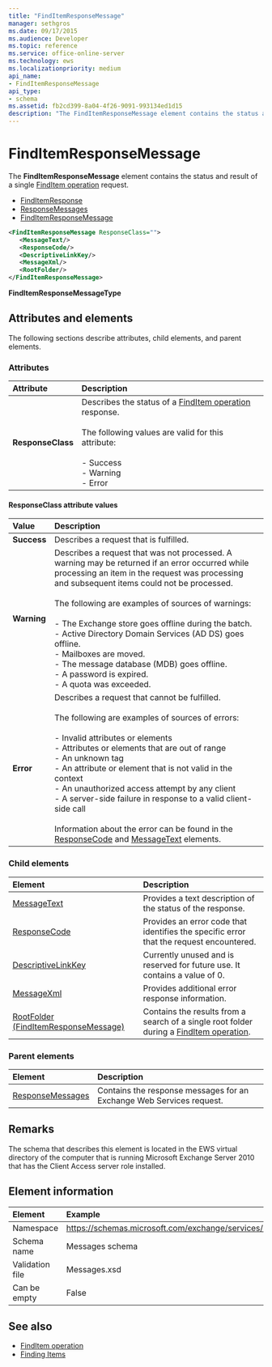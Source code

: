 ```yaml
---
title: "FindItemResponseMessage"
manager: sethgros
ms.date: 09/17/2015
ms.audience: Developer
ms.topic: reference
ms.service: office-online-server
ms.technology: ews
ms.localizationpriority: medium
api_name:
- FindItemResponseMessage
api_type:
- schema
ms.assetid: fb2cd399-8a04-4f26-9091-993134ed1d15
description: "The FindItemResponseMessage element contains the status and result of a single FindItem operation request."
---
```


# FindItemResponseMessage

The **FindItemResponseMessage** element contains the status and result of a single [FindItem operation](finditem-operation.md) request. 
  
- [FindItemResponse](finditemresponse.md) 
- [ResponseMessages](responsemessages.md)
- [FindItemResponseMessage](finditemresponsemessage.md)
  
```xml
<FindItemResponseMessage ResponseClass="">
   <MessageText/>
   <ResponseCode/>
   <DescriptiveLinkKey/>
   <MessageXml/>
   <RootFolder/>
</FindItemResponseMessage>
```

 **FindItemResponseMessageType**
## Attributes and elements

The following sections describe attributes, child elements, and parent elements.
  
### Attributes

|**Attribute**|**Description**|
|:-----|:-----|
|**ResponseClass** <br/> | Describes the status of a [FindItem operation](finditem-operation.md) response.<br/><br/> The following values are valid for this attribute: <br/> <br/>- Success  <br/>- Warning  <br/>- Error  <br/> |
   
#### ResponseClass attribute values

|**Value**|**Description**|
|:-----|:-----|
|**Success** <br/> |Describes a request that is fulfilled.  <br/> |
|**Warning** <br/> | Describes a request that was not processed. A warning may be returned if an error occurred while processing an item in the request was processing and subsequent items could not be processed. <br/><br/>The following are examples of sources of warnings: <br/> <br/>- The Exchange store goes offline during the batch.  <br/>- Active Directory Domain Services (AD DS) goes offline.  <br/>- Mailboxes are moved.  <br/>- The message database (MDB) goes offline.  <br/>- A password is expired.  <br/>- A quota was exceeded.  <br/> |
|**Error** <br/> | Describes a request that cannot be fulfilled. <br/><br/>The following are examples of sources of errors:  <br/><br/>- Invalid attributes or elements  <br/>- Attributes or elements that are out of range  <br/>- An unknown tag  <br/>- An attribute or element that is not valid in the context  <br/>- An unauthorized access attempt by any client  <br/>- A server-side failure in response to a valid client-side call  <br/><br/>  Information about the error can be found in the [ResponseCode](responsecode.md) and [MessageText](messagetext.md) elements.  <br/> |
   
### Child elements

|**Element**|**Description**|
|:-----|:-----|
|[MessageText](messagetext.md) <br/> |Provides a text description of the status of the response.  <br/> |
|[ResponseCode](responsecode.md) <br/> |Provides an error code that identifies the specific error that the request encountered.  <br/> |
|[DescriptiveLinkKey](descriptivelinkkey.md) <br/> |Currently unused and is reserved for future use. It contains a value of 0.  <br/> |
|[MessageXml](messagexml.md) <br/> |Provides additional error response information.  <br/> |
|[RootFolder (FindItemResponseMessage)](rootfolder-finditemresponsemessage.md) <br/> |Contains the results from a search of a single root folder during a [FindItem operation](finditem-operation.md).  <br/> |
   
### Parent elements

|**Element**|**Description**|
|:-----|:-----|
|[ResponseMessages](responsemessages.md) <br/> |Contains the response messages for an Exchange Web Services request.  <br/> |
   
## Remarks

The schema that describes this element is located in the EWS virtual directory of the computer that is running Microsoft Exchange Server 2010 that has the Client Access server role installed.
  
## Element information

| Element | Example |
|:-----|:-----|
|Namespace  <br/> |https://schemas.microsoft.com/exchange/services/2006/messages  <br/> |
|Schema name  <br/> |Messages schema  <br/> |
|Validation file  <br/> |Messages.xsd  <br/> |
|Can be empty  <br/> |False  <br/> |
   
## See also

- [FindItem operation](finditem-operation.md)
- [Finding Items](https://msdn.microsoft.com/library/63af1f9c-464b-4fca-9ae3-3d60f24ca93c%28Office.15%29.aspx)

